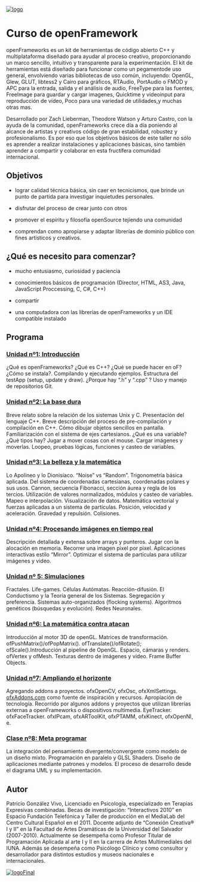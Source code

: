 [![logo](http://www.patriciogonzalezvivo.com/images/tutoriales/oF-workshop.jpg)](http://www.patriciogonzalezvivo.com)

# Curso de openFramework

openFrameworks es un kit de herramientas de código abierto C++  y multiplataforma diseñado para ayudar al proceso creativo, proporcionando un marco sencillo, intuitivo  y transparente para la experimentación. El kit de herramientas está diseñado para funcionar como un pegamentode uso general, envolviendo varias bibliotecas de uso común, incluyendo: OpenGL, Glew, GLUT, libtess2 y Cairo para gráficos, RTAudio, PortAudio o FMOD y APC para la entrada, salida y el análisis de audio, FreeType para las fuentes, FreeImage para guardar y cargar imagenes, Quicktime y videoinput para reproducción de vídeo, Poco para una variedad de utilidades,y muchas otras mas.

Desarrollado por Zach Lieberman, Theodore Watson y Arturo Castro, con la ayuda de la comunidad, openFrameworks crece día a día poniendo al alcance de artistas y creativos código de gran estabilidad, robustez y profesionalismo. Es por eso que los objetivos básicos de este taller no sólo es aprender a realizar instalaciones y aplicaciones básicas, sino también aprender a compartir y colaborar en esta fructífera comunidad internacional. 


## Objetivos

- lograr calidad técnica básica, sin caer en tecnicismos, que brinde un punto de partida para investigar inquietudes personales.
- disfrutar del proceso de crear junto con otros

- promover el espíritu y filosofía openSource tejiendo una comunidad

- comprendan como apropiarse y adaptar librerías de dominio público  con fines artísticos y creativos.


## ¿Qué es necesito para comenzar?

- mucho entusiasmo, curiosidad y paciencia

- conocimientos básicos de programación (Director, HTML, AS3, Java, JavaScript Proccessing, C, C#, C++)

- compartir

- una computadora con las librerías de openFrameworks y un IDE compatible instalado


## Programa

### [Unidad nº1: Introducción](https://github.com/patriciogonzalezvivo/cursoOF/blob/master/unidad1/README.md)
¿Qué es openFrameworks? ¿Qué es C++? ¿Qué se puede hacer en oF? ¿Cómo se instala?. Compilando y ejecutando ejemplos. Estructura del testApp (setup, update y draw). ¿Porque hay “.h” y “.cpp” ? Uso y manejo de repositorios Git.
### [Unidad nº2: La base dura](https://github.com/patriciogonzalezvivo/cursoOF/blob/master/unidad2/README.md)
Breve relato sobre la relación de los sistemas Unix y C. Presentación del lenguaje C++. Breve descripción del proceso de pre-compilación y compilación en C++. Cómo dibujar objetos sencillos en pantalla. Familiarización con el sistema de ejes cartesianos. ¿Qué es una variable? ¿Qué tipos hay? Jugar a mover cosas con el mouse. Cargar imágenes y moverlas. Loopeo, pruebas lógicas, funciones y casteo de variables. 

### [Unidad nº3: La belleza y la matemática](https://github.com/patriciogonzalezvivo/cursoOF/blob/master/unidad3/README.md)
Lo Apolíneo y lo Dionisíaco. “Noise” vs “Random”. Trigonometría básica aplicada. Del sistema de coordenadas cartesianas, coordenadas polares y sus usos. Cannon, secuencia Fibonacci, sección áurea y regla de los tercios. Utilización de valores normalizados, módulos y casteo de variables. Mapeo e interpolación. Visualización de datos. Matemática vectorial y fuerzas aplicadas a un sistema de partículas. Posición, velocidad y aceleración. Gravedad y repulsión. Colisiones.

### [Unidad nº4: Procesando imágenes en tiempo real](https://github.com/patriciogonzalezvivo/cursoOF/blob/master/unidad4/README.md)
Descripción detallada y extensa sobre arrays y punteros. Jugar con la alocación en memoria. Recorrer una imagen pixel por pixel. Aplicaciones interactivas estilo “Mirror”. Optimizar el sistema de partículas para utilizar imágenes y video.


### [Unidad nº 5: Simulaciones](https://github.com/patriciogonzalezvivo/cursoOF/blob/master/unidad5/README.md)
Fractales. Life-games. Células Autómatas. Reacción-difusión. El Conductismo y la Teoría general de los Sistemas. Segregación y preferencia.  Sistemas auto-organizados (flocking systems). Algoritmos genéticos (búsquedas y evolución). Redes Neuronales.


### [Unidad nº6: La matemática contra atacan](https://github.com/patriciogonzalezvivo/cursoOF/tree/master/unidad6)
Introducción al motor 3D de openGL.  Matrices de transformación.  ofPushMatrix()/ofPopMatrix(). ofTranslate()/ofRotate(); ofScale().Introducción al pipeline de OpenGL. Espacio, cámaras y renders. ofVertex y ofMesh. Texturas dentro de imágenes y video. Frame Buffer Objects. 

### [Unidad nº7: Ampliando el horizonte](https://github.com/patriciogonzalezvivo/cursoOF/blob/master/unidad7/README.md)
Agregando addons a proyectos. ofxOpenCV, ofxOsc, ofxXmlSettings. [ofxAddons.com](http://www.ofxaddons.com) como fuente de inspiración y recursos. Apropiación de tecnología. Recorrido por algunos addons y proyectos que utilizan librerías externas a openFrameworks o dispositivos multimedia. EyeTracker. ofxFaceTracker. ofxIPcam, ofxARToolKit, ofxPTAMM, ofxKinect, ofxOpenNI, e.

### [Clase nº8: Meta programar](https://github.com/patriciogonzalezvivo/cursoOF/blob/master/unidad8/README.md)
 La integración del pensamiento divergente/convergente como modelo de un diseño mixto. Programación en paralelo y GLSL Shaders. Diseño de aplicaciones mediante patrones y modelos. El proceso de desarrollo desde el diagrama UML y su implementación.


## Autor

Patricio González Vivo, Licenciado en Psicología, especializado en Terapias Expresivas combinadas. Becas de investigación: “Interactivos 2010” en Espacio Fundación Telefónica y  Taller de producción en el MediaLab del Centro Cultural Español en el 2011.  Docente adjunto de “Conexión Creativa® I y II” en la Facultad de Artes Dramáticas de la Universidad del Salvador (2007-2010). Actualmente se desempeña como Profesor Titular de Programación Aplicada al arte I y II en la carrera de Artes Multimediales del IUNA. Además se desempeña como Psicólogo Clínico y como consultor y desarrollador para distintos estudios y museos nacionales e internacionales. 

[![logoFinal](http://www.patriciogonzalezvivo.com/greenTreePie.jpg)](http://www.patriciogonzalezvivo.com)